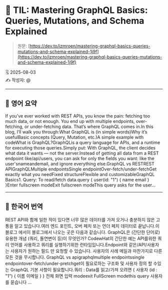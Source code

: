 # 📌 TIL: Mastering GraphQL Basics: Queries, Mutations, and Schema Explained

> 원문: [https://dev.to/izmroen/mastering-graphql-basics-queries-mutations-and-schema-explained-1j9f](https://dev.to/izmroen/mastering-graphql-basics-queries-mutations-and-schema-explained-1j9f)

🗓 2025-08-03  
✍️ 작성자: @

---

## 🔹 영어 요약

If you’ve ever worked with REST APIs, you know the pain: fetching too much data, or not enough. You end up with multiple endpoints, over-fetching, or under-fetching data. That’s where GraphQL comes in.In this blog, I’ll walk you through:What GraphQL is (in simple words)Why it’s usefulBasic concepts (Query, Mutation, etc.)A simple example with codeWhat is GraphQL?GraphQLis a query language for APIs, and a runtime for executing those queries.Simply put: With GraphQL, the client decides what data it wants — not the server.Instead of getting all data from a REST endpoint like/api/users, you can ask for only the fields you want: like the user'snameandemail, and ignore everything else.GraphQL vs RESTREST APIGraphQLMultiple endpointsSingle endpointOver-fetch/under-fetchGet exactly what you needFixed structureFlexible and customizableGraphQL Basics1. Query: To read/fetch data.query {
  user(id: "1") {
    name
    email
  }
}Enter fullscreen modeExit fullscreen modeThis query asks for the user...

---

## 🔸 한국어 번역

REST API와 함께 일한 적이 있다면 너무 많은 데이터를 가져 오거나 충분하지 않은 고통을 알고 있습니다.여러 엔드 포인트, 오버 페치 또는 언더 페치 데이터로 끝납니다.이 블로그 에서이 블로그에서 나오는 곳은 다음과 같습니다. GraphQL은 (간단한 단어로) 유용한 개념 (쿼리, 돌연변이 등)이 무엇인가? CodewHat의 간단한 예는 API를위한 쿼리 언어를 사용하고 쿼리를 실행하기위한 런타임입니다.Endpoint와 같은/API/사용자는 사용자가 원하는 필드 만 요청할 수 있습니다. 사용자의 사례 메일과 마찬가지로 다른 모든 것을 무시합니다. GraphQL vs apigraphqlmultiple endpointssingle endpointover-fetch/under-pretchget이 필요로하는 구조화 및 사용자 정의 할 수있는 GraphQL 기본 사항이 필요합니다.쿼리 : Data를 읽고/가져 오려면 {
사용자 (id : "1") {
이름
이메일
}
} 전체 화면 입력 modeexit FullScreen modethis query 사용자를 묻습니다 ...
